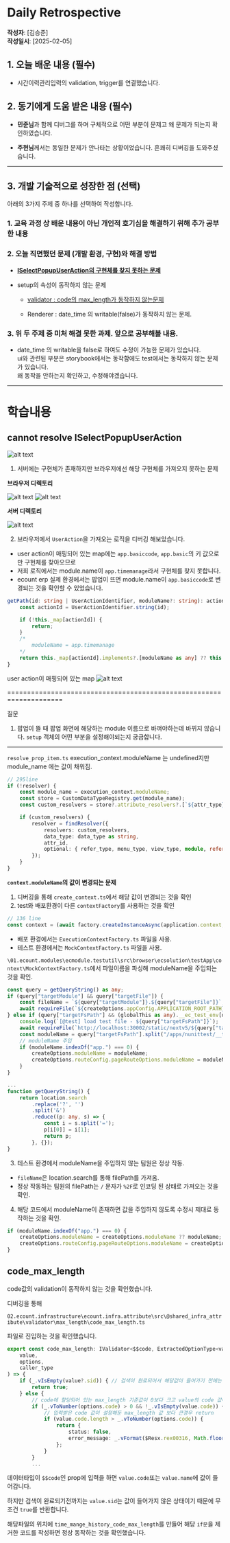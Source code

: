 # Daily Retrospective

**작성자**: [김승준]  
**작성일시**: [2025-02-05]

## 1. 오늘 배운 내용 (필수)

-   시간이력관리입력의 validation, trigger를 연결했습니다.

## 2. 동기에게 도움 받은 내용 (필수)

-   **민준님**과 함께 디버그를 하며 구체적으로 어떤 부분이 문제고 왜 문제가 되는지 확인하였습니다.

-   **주현님**께서는 동일한 문제가 안나타는 상황이었습니다. 흔쾌히 디버깅을 도와주셨습니다.

---

## 3. 개발 기술적으로 성장한 점 (선택)

아래의 3가지 주제 중 하나를 선택하여 작성합니다.

### 1. 교육 과정 상 배운 내용이 아닌 개인적 호기심을 해결하기 위해 추가 공부한 내용

### 2. 오늘 직면했던 문제 (개발 환경, 구현)와 해결 방법

-   [**ISelectPopupUserAction의 구현체를 찾지 못하는 문제**](#cannot-resolve-iselectpopupuseraction)

-   setup의 속성이 동작하지 않는 문제

    -   [validator : code의 max_length가 동작하지 않는문제](#code_max_length)

    -   Renderer : date_time 의 writable(false)가 동작하지 않는 문제.

### 3. 위 두 주제 중 미처 해결 못한 과제. 앞으로 공부해볼 내용.

-   date_time 의 writable을 false로 하여도 수정이 가능한 문제가 있습니다.<br> ui와 관련된 부분은 storybook에서는 동작함에도 test에서는 동작하지 않는 문제가 있습니다.<br>
    왜 동작을 안하는지 확인하고, 수정해야겠습니다.

---

# 학습내용

## cannot resolve ISelectPopupUserAction

![alt text](../ref/김승준_이미지/2025-02-05_image-5.png)

1. 서버에는 구현체가 존재하지만 브라우저에선 해당 구현체를 가져오지 못하는 문제

**브라우저 디렉토리**

![alt text](../ref/김승준_이미지/2025-02-05_image-1.png)
![alt text](../ref/김승준_이미지/2025-02-05_image-2.png)

**서버 디렉토리**

![alt text](../ref/김승준_이미지/2025-02-05_image-3.png)

2. 브라우저에서 `UserAction`을 가져오는 로직을 디버깅 해보았습니다.

-   user action이 매핑되어 있는 map에는 `app.basiccode`, `app.basic`의 키 값으로만 구현체를 찾아오므로
-   저희 로직에서는 module.name이 `app.timemanage`라서 구현체를 찾지 못합니다.
-   ecount erp 실제 환경에서는 팝업이 뜨면 module.name이 `app.basiccode`로 변경되는 것을 확인할 수 있었습니다.

```ts
getPath(id: string | UserActionIdentifier, moduleName?: string): action.    IActionManagerImplInfo | undefined {
    const actionId = UserActionIdentifier.string(id);

    if (!this._map[actionId]) {
        return;
    }
    /*
        moduleName = app.timemanage
    */
    return this._map[actionId].implements?.[moduleName as any] ?? this._map[actionId].implements?.['app.common'];
}
```

user action이 매핑되어 있는 map
![alt text](../ref/김승준_이미지/2025-02-05_image-6.png)

====================================================================

질문

1. 팝업이 뜰 때 팝업 화면에 해당하는 module 이름으로 바껴야하는데 바뀌지 않습니다. `setup` 객체의 어떤 부분을 설정해야되는지 궁금합니다.

---

`resolve_prop_item.ts`
execution_context.moduleName 는 undefined지만
module_name 에는 값이 채워짐.

```ts
// 295line
if (!resolver) {
    const module_name = execution_context.moduleName;
    const store = CustomDataTypeRegistry.get(module_name);
    const custom_resolvers = store?.attribute_resolvers?.[`${attr_type}`];

    if (custom_resolvers) {
        resolver = findResolver({
            resolvers: custom_resolvers,
            data_type: data_type as string,
            attr_id,
            optional: { refer_type, menu_type, view_type, module, refer_group, is_custom: true },
        });
    }
}
```

**`context.moduleName`의 값이 변경되는 문제**

1. 디버깅을 통해 `create_context.ts`에서 해당 값이 변경되는 것을 확인
2. test와 배포환경이 다른 `contextFactory`를 사용하는 것을 확인

```ts
// 136 line
const context = (await factory.createInstanceAsync(application.context, createOptions)) as unknown as IExecutionContext;
```

-   배포 환경에서는 `ExecutionContextFactory.ts` 파일을 사용.
-   테스트 환경에서는 `MockContextFactory.ts` 파일을 사용.

`\01.ecount.modules\ecmodule.testutil\src\browser\ecsolution\testApp\context\MockContextFactory.ts`에서 파일이름을 파싱해 moduleName을 주입되는 것을 확인.

```ts
const query = getQueryString() as any;
if (query["targetModule"] && query["targetFile"]) {
    const fileName = `${query["targetModule"]}.${query["targetFile"]}`;
    await requireFile(`${createOptions.appConfig.APPLICATION_ROOT_PATH}${createOptions.appConfig.PRESENTATION_PATH}/${query["targetModule"]}/@test/${fileName}/${fileName}.js`);
} else if (query["targetFsPath"] && (globalThis as any).__ec_test_env[query["targetFsPath"]] !== true) {
    console.log(`[@test] load test file - ${query["targetFsPath"]}`);
    await requireFile(`http://localhost:30002/static/nextv5/${query["targetFsPath"]}`);
    const moduleName = query["targetFsPath"].split("/apps/nunittest/__tests__")[0].split("/").pop() || "";
    // moduleName 주입
    if (moduleName.indexOf("app.") === 0) {
        createOptions.moduleName = moduleName;
        createOptions.routeConfig.pageRouteOptions.moduleName = moduleName;
    }
}

...
function getQueryString() {
	return location.search
		.replace('?', '')
		.split('&')
		.reduce((p: any, s) => {
			const i = s.split('=');
			p[i[0]] = i[1];
			return p;
		}, {});
}

```

3. 테스트 환경에서 moduleName을 주입하지 않는 팀원은 정상 작동.

-   `fileName`은 location.search를 통해 filePath를 가져옴.
-   정상 작동하는 팀원의 filePath는 `/` 문자가 `%2F`로 인코딩 된 상태로 가져오는 것을 확인.

4. 해당 코드에서 moduleName이 존재하면 값을 주입하지 않도록 수정시 제대로 동작하는 것을 확인.

```ts
if (moduleName.indexOf("app.") === 0) {
    createOptions.moduleName = createOptions.moduleName ?? moduleName;
    createOptions.routeConfig.pageRouteOptions.moduleName = createOptions.moduleName ?? moduleName;
}
```

## code_max_length

code값의 validation이 동작하지 않는 것을 확인했습니다.

디버깅을 통해

`02.ecount.infrastructure\ecount.infra.attribute\src\@shared_infra_attribute\validator\max_length\code_max_length.ts`

파일로 진입하는 것을 확인했습니다.

```ts
export const code_max_length: IValidator<$$code, ExtractedOptionType<validator_attrs.code_max_length>> = (
	value,
	options,
	caller_type
) => {
	if (_.vIsEmpty(value?.sid)) { // 검색이 완료되어서 해당값이 들어가기 전에는
		return true;
	} else {
		// code에 할당되어 있는 max_length 기준값이 0보다 크고 value의 code 값이 유효하게 입력된 경우
		if (_.vToNumber(options.code) > 0 && !_.vIsEmpty(value.code)) {
			// 입력받은 code 값이 설정해둔 max_length 값 보다 큰경우 return
			if (value.code.length > _.vToNumber(options.code)) {
				return {
					status: false,
					error_message: _.vFormat($Resx.rex00316, Math.floor(options.code / 2), options.code),
				};
			}
		}
        ...
```

데이터타입이 `$$code`인 prop에 입력을 하면 `value.code`또는 `value.name`에 값이 들어갑니다.

하지만 검색이 완료되기전까지는 `value.sid`는 값이 들어가지 않은 상태이기 때문에 무조건 `true`를 반환합니다.

해당파일의 위치에
`time_mange_history_code_max_length`를 만들어 해당 `if문`을 제거한 코드를 작성하면 정상 동작하는 것을 확인했습니다.
